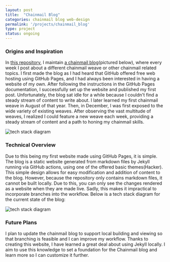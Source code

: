 ```yaml
---
layout: post
title:  "Chainmail Blog"
categories: chainmail blog web-design
permalink: '/projects/chainmail_blog'
type: project
status: ongoing
---
```


### Origins and Inspiration

In [this repository](https://github.com/moaatt2/test-blog), I maintain [a chainmail blog](https://moaatt2.github.io/test-blog/)(pictured below), where every week I post about a different chainmail weave or other chainmail related topics. I first made the blog as I had heard that GitHub offered free web hosting using GitHub Pages, and I had always been interested in having a website of my own. After following the instructions in the GitHub Pages documentation, I successfully set up the website and published my first post. Unfortunately, the blog sat idle for a while because I couldn't find a steady stream of content to write about. I later learned my first chainmail weave in August of that year. Then, in December, I was first exposed to the wide variety of existing weaves. After observing the vast multitude of weaves, I realized I could feature a new weave each week, providing a steady stream of content and a path to honing my chainmail skills. 

![tech stack diagram](/assets/images/projects/2022-06-19-chainmail-blog/blog_screenshot.png)

### Technical Overview

Due to this being my first website made using GitHub Pages, it is simple. The blog is a static website generated from markdown files by Jekyll running via GitHub actions, using one of the offered basic themes(Hacker). This simple design allows for easy modification and addition of content to the blog. However, because the repository only contains markdown files, it cannot be built locally. Due to this, you can only see the changes rendered as a website when they are made live. Sadly, this makes it impractical to incorporate branches into the workflow. Below is a tech stack diagram for the current state of the blog:

![tech stack diagram](/assets/images/projects/2022-06-19-chainmail-blog/tech_stack_diagram.png)

### Future Plans

I plan to update the chainmail blog to support local building and viewing so that branching is feasible and I can improve my workflow. Thanks to creating this website, I have learned a great deal about using Jekyll locally. I aim to use this knowledge to set a foundation for the Chainmail blog and learn more so I can customize it further.

